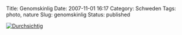 Title: Genomskinlig
Date: 2007-11-01 16:17
Category: Schweden
Tags: photo, nature
Slug: genomskinlig
Status: published

[![Durchsichtig](/pic/snigeln_s.jpg "Durchsichtig")](/pic/snigeln_l.jpg)

